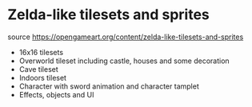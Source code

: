 # Zelda-like tilesets and sprites

source https://opengameart.org/content/zelda-like-tilesets-and-sprites

* 16x16 tilesets
* Overworld tileset including castle, houses and some decoration
* Cave tileset
* Indoors tileset
* Character with sword animation and character tamplet
* Effects, objects and UI
